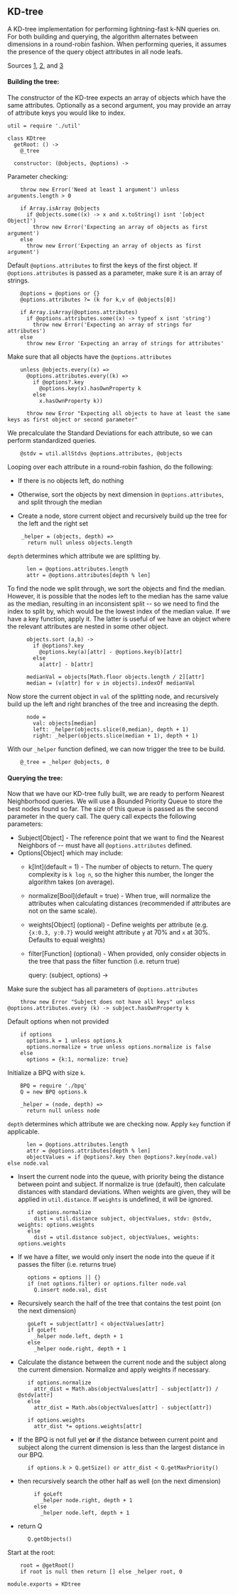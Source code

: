 KD-tree
-------------------

A KD-tree implementation for performing lightning-fast k-NN queries on. For both building and querying, the algorithm alternates between dimensions in a round-robin fashion. When performing queries, it assumes the presence of the query object attributes in all node leafs.

Sources [1](http://andrewd.ces.clemson.edu/courses/cpsc805/references/nearest_search.pdf), [2](http://www.stanford.edu/class/cs106l/handouts/assignment-3-kdtree.pdf), and [3](http://en.wikipedia.org/wiki/K-d_tree)

#### Building the tree:

The constructor of the KD-tree expects an array of objects which have the same attributes. Optionally as a second argument, you may provide an array of attribute keys you would like to index.

    util = require './util'

    class KDtree
      getRoot: () ->
        @_tree

      constructor: (@objects, @options) ->

Parameter checking:

        throw new Error('Need at least 1 argument') unless arguments.length > 0

        if Array.isArray @objects
          if @objects.some((x) -> x and x.toString() isnt '[object Object]')
            throw new Error('Expecting an array of objects as first argument')
        else
          throw new Error('Expecting an array of objects as first argument')

Default `@options.attributes` to first the keys of the first object. If `@options.attributes` is passed as a parameter, make sure it is an array of strings.

        @options = @options or {}
        @options.attributes ?= (k for k,v of @objects[0])

        if Array.isArray(@options.attributes)
          if @options.attributes.some((x) -> typeof x isnt 'string')
            throw new Error('Expecting an array of strings for attributes')
        else
          throw new Error 'Expecting an array of strings for attributes'

Make sure that all objects have the `@options.attributes`

        unless @objects.every((x) =>
          @options.attributes.every((k) =>
            if @options?.key
              @options.key(x).hasOwnProperty k
            else
              x.hasOwnProperty k))

          throw new Error "Expecting all objects to have at least the same keys as first object or second parameter"

We precalculate the Standard Deviations for each attribute, so we can perform standardized queries.

        @stdv = util.allStdvs @options.attributes, @objects

Looping over each attribute in a round-robin fashion, do the following:

 - If there is no objects left, do nothing
 - Otherwise, sort the objects by next dimension in `@options.attributes`, and split through the median
 - Create a node, store current object and recursively build up the tree for the left and the right set

        _helper = (objects, depth) =>
          return null unless objects.length

`depth` determines which attribute we are splitting by.

          len = @options.attributes.length
          attr = @options.attributes[depth % len]

To find the node we split through, we sort the objects and find the median. However, it is possible that the nodes left to the median has the same value as the median, resulting in an inconsistent split -- so we need to find the index to split by, which would be the lowest index of the median value. If we have a key function, apply it. The latter is useful of we have an object where the relevant attributes are nested in some other object.

          objects.sort (a,b) ->
            if @options?.key
              @options.key(a)[attr] - @options.key(b)[attr]
            else
              a[attr] - b[attr]

          medianVal = objects[Math.floor objects.length / 2][attr]
          median = (v[attr] for v in objects).indexOf medianVal

Now store the current object in `val` of the splitting node, and recursively build up the left and right branches of the tree and increasing the depth.

          node =
            val: objects[median]
            left: _helper(objects.slice(0,median), depth + 1)
            right: _helper(objects.slice(median + 1), depth + 1)

With our `_helper` function defined, we can now trigger the tree to be build.

        @_tree = _helper @objects, 0

#### Querying the tree:

Now that we have our KD-tree fully built, we are ready to perform Nearest Neighborhood queries. We will use a Bounded Priority Queue to store the best nodes found so far. The size of this queue is passed as the second parameter in the query call. The query call expects the following parameters:

  - Subject[Object] - The reference point that we want to find the Nearest Neighbors of -- must have all `@options.attributes` defined.
  - Options[Object] which may include:
    - k[Int](default = 1) - The number of objects to return. The query complexity is `k log n`, so the higher this number, the longer the algorithm takes (on average).
    - normalize[Bool](default = true) - When true, will normalize the attributes when calculating distances (recommended if attributes are not on the same scale).
    - weights[Object] (optional) - Define weights per attribute (e.g. `{x:0.3, y:0.7}` would weight attribute `y` at 70% and `x` at 30%. Defaults to equal weights)
    - filter[Function] (optional) - When provided, only consider objects in the tree that pass the filter function (i.e. return true)

      query: (subject, options) ->

Make sure the subject has all parameters of `@options.attributes`

        throw new Error "Subject does not have all keys" unless @options.attributes.every (k) -> subject.hasOwnProperty k

Default options when not provided

        if options
          options.k = 1 unless options.k
          options.normalize = true unless options.normalize is false
        else
          options = {k:1, normalize: true}

Initialize a BPQ with size `k`.

        BPQ = require './bpq'
        Q = new BPQ options.k

        _helper = (node, depth) =>
          return null unless node

`depth` determines which attribute we are checking now. Apply `key` function if applicable.

          len = @options.attributes.length
          attr = @options.attributes[depth % len]
          objectValues = if @options?.key then @options?.key(node.val) else node.val

 - Insert the current node into the queue, with priority being the distance between point and subject. If normalize is true (default), then calculate distances with standard deviations. When weights are given, they will be applied in `util.distance`. If `weights` is undefined, it will be ignored.

          if options.normalize
            dist = util.distance subject, objectValues, stdv: @stdv, weights: options.weights
          else
            dist = util.distance subject, objectValues, weights: options.weights

 - If we have a filter, we would only insert the node into the queue if it passes the filter (i.e. returns true)

          options = options || {}
          if (not options.filter) or options.filter node.val
            Q.insert node.val, dist

 - Recursively search the half of the tree that contains the test point (on the next dimension)

          goLeft = subject[attr] < objectValues[attr]
          if goLeft
            _helper node.left, depth + 1
          else
            _helper node.right, depth + 1

 - Calculate the distance between the current node and the subject along the current dimension. Normalize and apply weights if necessary.

          if options.normalize
            attr_dist = Math.abs(objectValues[attr] - subject[attr]) / @stdv[attr]
          else
            attr_dist = Math.abs(objectValues[attr] - subject[attr])

          if options.weights
            attr_dist *= options.weights[attr]

 - If the BPQ is not full yet **or** if the distance between current point and subject along the current dimension is less than the largest distance in our BPQ.

          if options.k > Q.getSize() or attr_dist < Q.getMaxPriority()

 - then recursively search the other half as well (on the next dimension)

            if goLeft
              _helper node.right, depth + 1
            else
              _helper node.left, depth + 1

 - return Q

          Q.getObjects()

Start at the root:

        root = @getRoot()
        if root is null then return [] else _helper root, 0

    module.exports = KDtree
